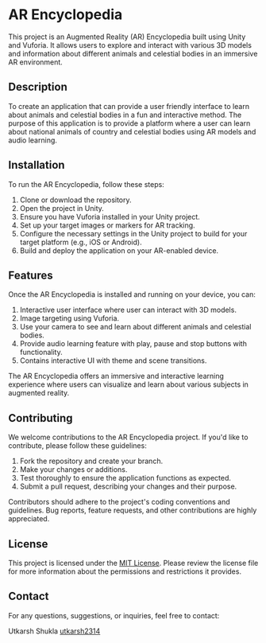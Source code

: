 
# AR Encyclopedia

This project is an Augmented Reality (AR) Encyclopedia built using Unity and Vuforia. It allows users to explore and interact with various 3D models and information about different animals and celestial bodies in an immersive AR environment.

## Description

To create an application that can provide a user friendly interface to learn about animals and celestial bodies in a fun and interactive method.
The purpose of this application is to provide a platform where a user can learn about national animals of country and celestial bodies using AR models and audio learning.


## Installation

To run the AR Encyclopedia, follow these steps:

1. Clone or download the repository.
2. Open the project in Unity.
3. Ensure you have Vuforia installed in your Unity project.
4. Set up your target images or markers for AR tracking.
5. Configure the necessary settings in the Unity project to build for your target platform (e.g., iOS or Android).
6. Build and deploy the application on your AR-enabled device.

## Features

Once the AR Encyclopedia is installed and running on your device, you can:

1.	Interactive user interface where user can interact with 3D models.
2.	Image targeting using Vuforia.
3.	Use your camera to see and learn about different animals and celestial bodies.
4.	Provide audio learning feature with play, pause and stop buttons with functionality.
5.	Contains interactive UI with theme and scene transitions.

The AR Encyclopedia offers an immersive and interactive learning experience where users can visualize and learn about various subjects in augmented reality.

## Contributing

We welcome contributions to the AR Encyclopedia project. If you'd like to contribute, please follow these guidelines:

1. Fork the repository and create your branch.
2. Make your changes or additions.
3. Test thoroughly to ensure the application functions as expected.
4. Submit a pull request, describing your changes and their purpose.

Contributors should adhere to the project's coding conventions and guidelines. Bug reports, feature requests, and other contributions are highly appreciated.

## License

This project is licensed under the [MIT License](LICENSE). Please review the license file for more information about the permissions and restrictions it provides.

## Contact

For any questions, suggestions, or inquiries, feel free to contact:

Utkarsh Shukla
[utkarsh2314](https://github.com/utkarsh2314)
